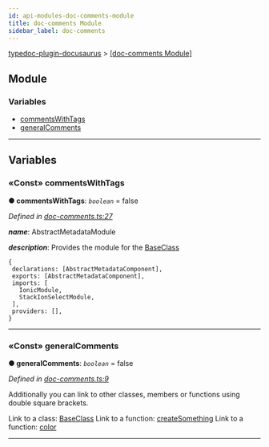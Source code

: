 ```yaml
---
id: api-modules-doc-comments-module
title: doc-comments Module
sidebar_label: doc-comments
---
```


[typedoc-plugin-docusaurus](api-readme.md) > [[doc-comments Module]](api-modules-doc-comments-module.md)



## Module

### Variables

* [commentsWithTags](api-modules-doc-comments-module.md#commentswithtags)
* [generalComments](api-modules-doc-comments-module.md#generalcomments)



---
## Variables
<a id="commentswithtags"></a>

### «Const» commentsWithTags

**●  commentsWithTags**:  *`boolean`*  = false

*Defined in [doc-comments.ts:27](https://github.com/OffGridNetworks/typedoc-plugin-docusaurus/blob/master/tests/src/doc-comments.ts#L27)*


*__name__*: AbstractMetadataModule

*__description__*: Provides the module for the [BaseClass](api-classes-classes-baseclass.md)

    {
     declarations: [AbstractMetadataComponent],
     exports: [AbstractMetadataComponent],
     imports: [
       IonicModule,
       StackIonSelectModule,
     ],
     providers: [],
    }





___

<a id="generalcomments"></a>

### «Const» generalComments

**●  generalComments**:  *`boolean`*  = false

*Defined in [doc-comments.ts:9](https://github.com/OffGridNetworks/typedoc-plugin-docusaurus/blob/master/tests/src/doc-comments.ts#L9)*



Additionally you can link to other classes, members or functions using double square brackets.

Link to a class: [BaseClass](api-classes-classes-baseclass.md) Link to a function: [createSomething](api-modules-functions-module.md#createsomething) Link to a function: [color](api-modules-basic-types-module.md#color)




___


